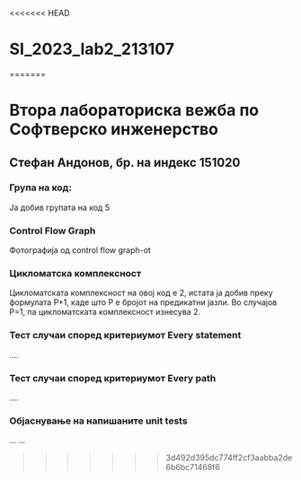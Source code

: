 <<<<<<< HEAD
# SI_2023_lab2_213107
=======
# Втора лабораториска вежба по Софтверско инженерство

## Стефан Андонов, бр. на индекс 151020

### Група на код: 

Ја добив групата на код 5

###  Control Flow Graph

Фотографија од control flow graph-ot 

### Цикломатска комплексност

Цикломатската комплексност на овој код е 2, истата ја добив преку формулата P+1, каде што P е бројот на предикатни јазли. Во случајoв P=1, па цикломатската комплексност изнесува 2.

### Тест случаи според критериумот  Every statement 

....

### Тест случаи според критериумот Every path

.... 

### Објаснување на напишаните unit tests

...
...
>>>>>>> 3d492d395dc774ff2cf3aabba2de6b6bc71468f6

